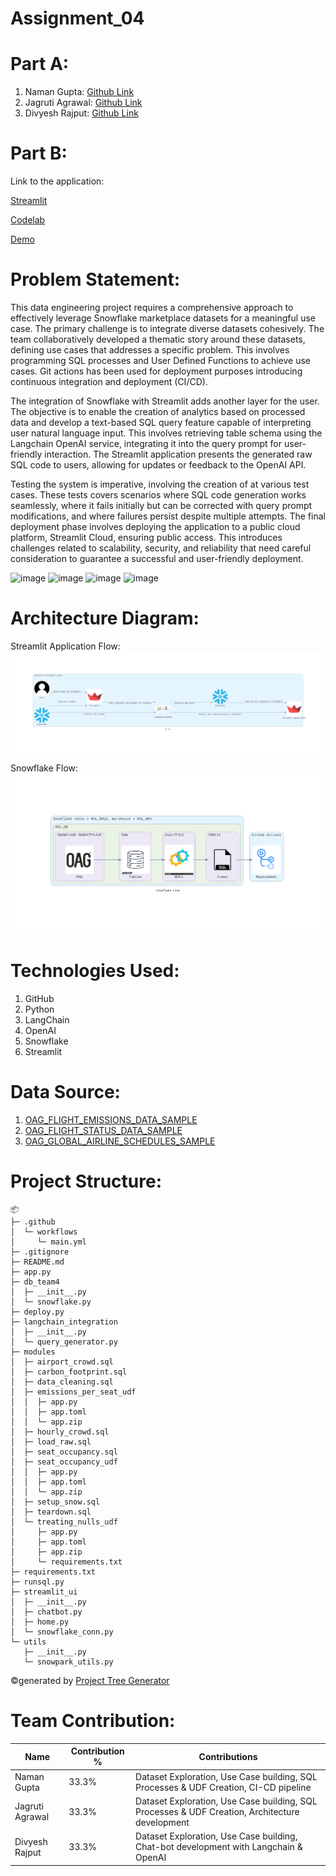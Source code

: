 # Assignment_04

# Part A:

1. Naman Gupta: [Github Link](https://github.com/naman02602/sfguide-data-engineering-with-snowpark-python)
2. Jagruti Agrawal: [Github Link](https://github.com/Jagruti1906/sfguide-data-engineering-with-snowpark-python)
3. Divyesh Rajput: [Github Link](https://github.com/rajputdi/sfguide-data-engineering-with-snowpark-python)

# Part B:

Link to the application:

[Streamlit](https://wasgwogpfkl5yto2awpmjd.streamlit.app/)

[Codelab](https://codelabs-preview.appspot.com/?file_id=1mfLS9nPQTpeH135d3CkisDhNd843zBflrGr8IP75V3c#0)

[Demo](https://youtu.be/QjffuiWDbpA)

# Problem Statement:

This data engineering project requires a comprehensive approach to effectively leverage Snowflake marketplace datasets for a meaningful use case. The primary challenge is to integrate diverse datasets cohesively. The team collaboratively developed a thematic story around these datasets, defining use cases that addresses a specific problem. This involves programming SQL processes and User Defined Functions to achieve use cases. Git actions has been used for deployment purposes introducing continuous integration and deployment (CI/CD).

The integration of Snowflake with Streamlit adds another layer for the user. The objective is to enable the creation of analytics based on processed data and develop a text-based SQL query feature capable of interpreting user natural language input. This involves retrieving table schema using the Langchain OpenAI service, integrating it into the query prompt for user-friendly interaction. The Streamlit application presents the generated raw SQL code to users, allowing for updates or feedback to the OpenAI API.

Testing the system is imperative, involving the creation of at various test cases. These tests covers scenarios where SQL code generation works seamlessly, where it fails initially but can be corrected with query prompt modifications, and where failures persist despite multiple attempts. The final deployment phase involves deploying the application to a public cloud platform, Streamlit Cloud, ensuring public access. This introduces challenges related to scalability, security, and reliability that need careful consideration to guarantee a successful and user-friendly deployment.

![image](https://github.com/BigDataIA-Fall2023-Team4/Assignment_04/assets/113845871/07555b00-6e04-4f5a-82e0-bcbb60e8f85b)
![image](https://github.com/BigDataIA-Fall2023-Team4/Assignment_04/assets/113845871/b7d7147e-5004-49ae-8551-3ab59a0da150)
![image](https://github.com/BigDataIA-Fall2023-Team4/Assignment_04/assets/113845871/6daa4aac-c6dd-433c-964a-a0a9b5d836bc)
![image](https://github.com/BigDataIA-Fall2023-Team4/Assignment_04/assets/113845871/16ac2730-56b4-4df3-bcc2-d0f7c207bf63)

# Architecture Diagram:

Streamlit Application Flow:
![image](https://github.com/BigDataIA-Fall2023-Team4/Assignment_04/blob/main/Diagrams/streamlit_app_1.png)

Snowflake Flow:
![image](https://github.com/BigDataIA-Fall2023-Team4/Assignment_04/blob/main/Diagrams/snowflake_flow.png)

# Technologies Used:

1. GitHub
2. Python
3. LangChain
4. OpenAI
5. Snowflake
6. Streamlit

# Data Source:
1. [OAG_FLIGHT_EMISSIONS_DATA_SAMPLE](https://app.snowflake.com/lhbewyp/ve70966/#/data/shared/SNOWFLAKE_DATA_MARKETPLACE/listing/GZ1M7Z2MQ3D?originTab=databases&database=OAG_FLIGHT_EMISSIONS_DATA_SAMPLE)
2. [OAG_FLIGHT_STATUS_DATA_SAMPLE](https://app.snowflake.com/lhbewyp/ve70966/#/data/shared/SNOWFLAKE_DATA_MARKETPLACE/listing/GZ1M7Z2MQ42?originTab=databases&database=OAG_FLIGHT_STATUS_DATA_SAMPLE)
3. [OAG_GLOBAL_AIRLINE_SCHEDULES_SAMPLE](https://app.snowflake.com/lhbewyp/ve70966/#/data/shared/SNOWFLAKE_DATA_MARKETPLACE/listing/GZ1M7Z2MQ39?originTab=databases&database=OAG_GLOBAL_AIRLINE_SCHEDULES_SAMPLE)

# Project Structure:

```
📦 
├─ .github
│  └─ workflows
│     └─ main.yml
├─ .gitignore
├─ README.md
├─ app.py
├─ db_team4
│  ├─ __init__.py
│  └─ snowflake.py
├─ deploy.py
├─ langchain_integration
│  ├─ __init__.py
│  └─ query_generator.py
├─ modules
│  ├─ airport_crowd.sql
│  ├─ carbon_footprint.sql
│  ├─ data_cleaning.sql
│  ├─ emissions_per_seat_udf
│  │  ├─ app.py
│  │  ├─ app.toml
│  │  └─ app.zip
│  ├─ hourly_crowd.sql
│  ├─ load_raw.sql
│  ├─ seat_occupancy.sql
│  ├─ seat_occupancy_udf
│  │  ├─ app.py
│  │  ├─ app.toml
│  │  └─ app.zip
│  ├─ setup_snow.sql
│  ├─ teardown.sql
│  └─ treating_nulls_udf
│     ├─ app.py
│     ├─ app.toml
│     ├─ app.zip
│     └─ requirements.txt
├─ requirements.txt
├─ runsql.py
├─ streamlit_ui
│  ├─ __init__.py
│  ├─ chatbot.py
│  ├─ home.py
│  └─ snowflake_conn.py
└─ utils
   ├─ __init__.py
   └─ snowpark_utils.py
```
©generated by [Project Tree Generator](https://woochanleee.github.io/project-tree-generator)

# Team Contribution:

| Name            | Contribution % | Contributions |
|-----------------|----------------|---------------|
| Naman Gupta     |     33.3%      |  Dataset Exploration, Use Case building, SQL Processes & UDF Creation, CI-CD pipeline     |
| Jagruti Agrawal |     33.3%      |  Dataset Exploration, Use Case building, SQL Processes & UDF Creation, Architecture development            |
| Divyesh Rajput  |     33.3%      |  Dataset Exploration, Use Case building, Chat-bot development with Langchain & OpenAI          |
